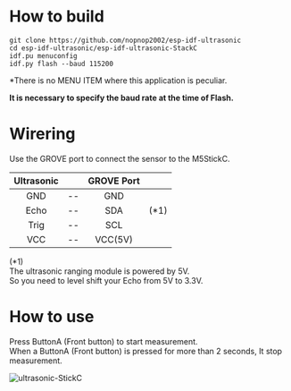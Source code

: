 # How to build

```
git clone https://github.com/nopnop2002/esp-idf-ultrasonic
cd esp-idf-ultrasonic/esp-idf-ultrasonic-StackC
idf.pu menuconfig
idf.py flash --baud 115200
```

\*There is no MENU ITEM where this application is peculiar.   

__It is necessary to specify the baud rate at the time of Flash.__   

# Wirering
Use the GROVE port to connect the sensor to the M5StickC.

|Ultrasonic||GROVE Port||
|:-:|:-:|:-:|:-:|
|GND|--|GND||
|Echo|--|SDA|(*1)|
|Trig|--|SCL||
|VCC|--|VCC(5V)||

(*1)   
The ultrasonic ranging module is powered by 5V.   
So you need to level shift your Echo from 5V to 3.3V.   


# How to use

Press ButtonA (Front button) to start measurement.   
When a ButtonA (Front button) is pressed for more than 2 seconds, It stop measurement.

![ultrasonic-StickC](https://user-images.githubusercontent.com/6020549/61570526-24daa200-aac8-11e9-9c7f-8e296359d791.JPG)

